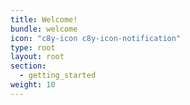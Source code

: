```yaml
---
title: Welcome!
bundle: welcome
icon: "c8y-icon c8y-icon-notification"
type: root
layout: root
section: 
  - getting_started
weight: 10
---
```

